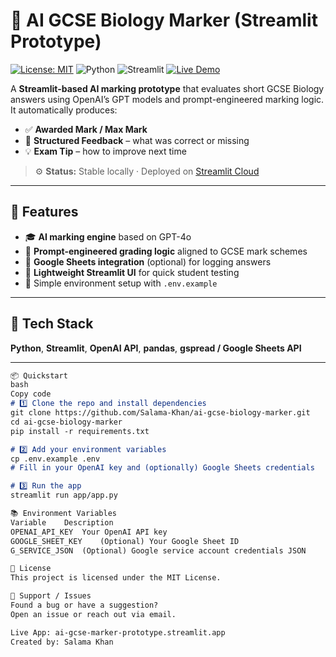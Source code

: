 # 🧠 AI GCSE Biology Marker (Streamlit Prototype)
[![License: MIT](https://img.shields.io/badge/License-MIT-yellow.svg)](https://opensource.org/licenses/MIT)
![Python](https://img.shields.io/badge/Python-3.11+-blue)
![Streamlit](https://img.shields.io/badge/Streamlit-app-success)
[![Live Demo](https://img.shields.io/badge/🌐%20Live-Demo-brightgreen)](https://ai-gcse-marker-prototype.streamlit.app/)

A **Streamlit-based AI marking prototype** that evaluates short GCSE Biology answers using OpenAI’s GPT models and prompt-engineered marking logic.  
It automatically produces:
- ✅ **Awarded Mark / Max Mark**
- 🧩 **Structured Feedback** – what was correct or missing  
- 💡 **Exam Tip** – how to improve next time  

> ⚙️ **Status:** Stable locally · Deployed on [Streamlit Cloud](https://ai-gcse-marker-prototype.streamlit.app/)

---

## 🚀 Features
- 🎓 **AI marking engine** based on GPT-4o  
- 🧠 **Prompt-engineered grading logic** aligned to GCSE mark schemes  
- 🧾 **Google Sheets integration** (optional) for logging answers  
- 🌱 **Lightweight Streamlit UI** for quick student testing  
- 🔐 Simple environment setup with `.env.example`

---

## 🧰 Tech Stack
**Python**, **Streamlit**, **OpenAI API**, **pandas**, **gspread / Google Sheets API**

---


```markdown
📦 Quickstart
bash
Copy code
# 1️⃣ Clone the repo and install dependencies
git clone https://github.com/Salama-Khan/ai-gcse-biology-marker.git
cd ai-gcse-biology-marker
pip install -r requirements.txt

# 2️⃣ Add your environment variables
cp .env.example .env
# Fill in your OpenAI key and (optionally) Google Sheets credentials

# 3️⃣ Run the app
streamlit run app/app.py

📚 Environment Variables
Variable	Description
OPENAI_API_KEY	Your OpenAI API key
GOOGLE_SHEET_KEY	(Optional) Your Google Sheet ID
G_SERVICE_JSON	(Optional) Google service account credentials JSON

📝 License
This project is licensed under the MIT License.

💬 Support / Issues
Found a bug or have a suggestion?
Open an issue or reach out via email.

Live App: ai-gcse-marker-prototype.streamlit.app
Created by: Salama Khan